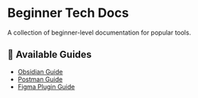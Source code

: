 # Beginner Tech Docs

A collection of beginner-level documentation for popular tools.

## 📄 Available Guides

- [Obsidian Guide](./Obsidian-Guide.md)
- [Postman Guide](./Postman-Guide.md)
- [Figma Plugin Guide](./Figma-Icons8-Guide.md)
